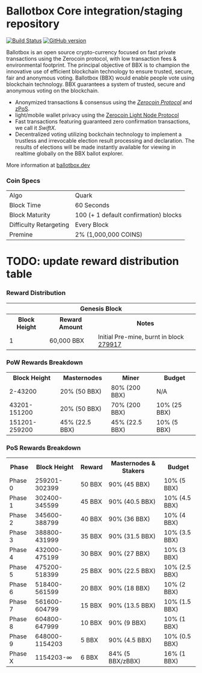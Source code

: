 Ballotbox Core integration/staging repository
=====================================

[![Build Status](https://travis-ci.org/Ballotbox-Project/Ballotbox.svg?branch=master)](https://travis-ci.org/Ballotbox-Project/Ballotbox) [![GitHub version](https://badge.fury.io/gh/Ballotbox-Project%2FBallotbox.svg)](https://badge.fury.io/gh/Ballotbox-Project%2FBallotbox)

Ballotbox is an open source crypto-currency focused on fast private transactions using the Zerocoin protocol, with low transaction fees & environmental footprint. 
The principal objective of BBX is to champion the innovative use of efficient blockchain technology to ensure trusted, secure, fair and anonymous voting. Ballotbox (BBX) would enable people vote using blockchain technology. BBX guarantees a system of trusted, secure and anonymous voting on the blockchain.
- Anonymized transactions & consensus using the [_Zerocoin Protocol_](http://www.ballotbox.dev/zpiv) and [zPoS](https://ballotbox.dev/zpos/).
- light/mobile wallet privacy using the [Zerocoin Light Node Protocol](https://ballotbox.dev/wp-content/uploads/2018/11/Zerocoin_Light_Node_Protocol.pdf)
- Fast transactions featuring guaranteed zero confirmation transactions, we call it _SwiftX_.
- Decentralized voting utilizing bockchain technology to implement a trustless and irrevocable election result processing and declaration. The results of elections will be made instantly available for viewing in realtime globally on the BBX ballot explorer.

More information at [ballotbox.dev](http://www.ballotbox.dev)
### Coin Specs
<table>
<tr><td>Algo</td><td>Quark</td></tr>
<tr><td>Block Time</td><td>60 Seconds</td></tr>
<tr><td>Block Maturity</td><td>100 (+ 1 default confirmation) blocks</td></tr>
<tr><td>Difficulty Retargeting</td><td>Every Block</td></tr>
<tr><td>Premine</td><td>2% (1,000,000 COINS)</td></tr>
</table>

# TODO: update reward distribution table

### Reward Distribution

<table>
<th colspan=4>Genesis Block</th>
<tr><th>Block Height</th><th>Reward Amount</th><th>Notes</th></tr>
<tr><td>1</td><td>60,000 BBX</td><td>Initial Pre-mine, burnt in block <a href="http://www.presstab.pw/phpexplorer/Ballotbox/block.php?blockhash=206d9cfe859798a0b0898ab00d7300be94de0f5469bb446cecb41c3e173a57e0">279917</a></td></tr>
</table>

### PoW Rewards Breakdown

<table>
<th>Block Height</th><th>Masternodes</th><th>Miner</th><th>Budget</th>
<tr><td>2-43200</td><td>20% (50 BBX)</td><td>80% (200 BBX)</td><td>N/A</td></tr>
<tr><td>43201-151200</td><td>20% (50 BBX)</td><td>70% (200 BBX)</td><td>10% (25 BBX)</td></tr>
<tr><td>151201-259200</td><td>45% (22.5 BBX)</td><td>45% (22.5 BBX)</td><td>10% (5 BBX)</td></tr>
</table>

### PoS Rewards Breakdown

<table>
<th>Phase</th><th>Block Height</th><th>Reward</th><th>Masternodes & Stakers</th><th>Budget</th>
<tr><td>Phase 0</td><td>259201-302399</td><td>50 BBX</td><td>90% (45 BBX)</td><td>10% (5 BBX)</td></tr>
<tr><td>Phase 1</td><td>302400-345599</td><td>45 BBX</td><td>90% (40.5 BBX)</td><td>10% (4.5 BBX)</td></tr>
<tr><td>Phase 2</td><td>345600-388799</td><td>40 BBX</td><td>90% (36 BBX)</td><td>10% (4 BBX)</td></tr>
<tr><td>Phase 3</td><td>388800-431999</td><td>35 BBX</td><td>90% (31.5 BBX)</td><td>10% (3.5 BBX)</td></tr>
<tr><td>Phase 4</td><td>432000-475199</td><td>30 BBX</td><td>90% (27 BBX)</td><td>10% (3 BBX)</td></tr>
<tr><td>Phase 5</td><td>475200-518399</td><td>25 BBX</td><td>90% (22.5 BBX)</td><td>10% (2.5 BBX)</td></tr>
<tr><td>Phase 6</td><td>518400-561599</td><td>20 BBX</td><td>90% (18 BBX)</td><td>10% (2 BBX)</td></tr>
<tr><td>Phase 7</td><td>561600-604799</td><td>15 BBX</td><td>90% (13.5 BBX)</td><td>10% (1.5 BBX)</td></tr>
<tr><td>Phase 8</td><td>604800-647999</td><td>10 BBX</td><td>90% (9 BBX)</td><td>10% (1 BBX)</td></tr>
<tr><td>Phase 9</td><td>648000-1154203</td><td>5 BBX</td><td>90% (4.5 BBX)</td><td>10% (0.5 BBX)</td></tr>
<tr><td>Phase X</td><td>1154203-∞</td><td>6 BBX</td><td>84% (5 BBX/zBBX)</td><td>16% (1 BBX)</td></tr>
</table>
